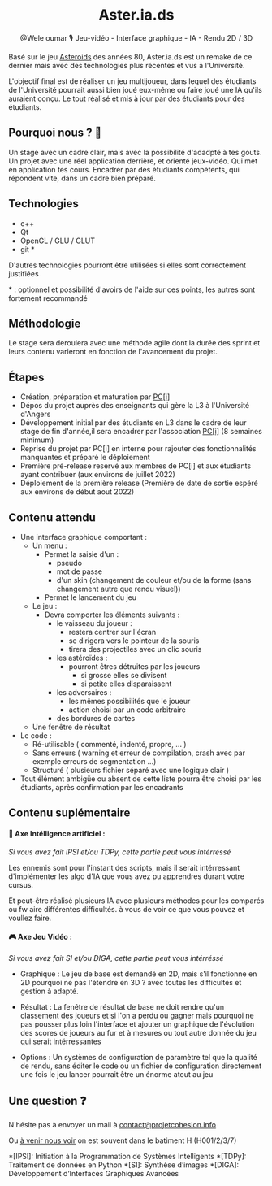 <div align="center">
	<h1> Aster.ia.ds </h1>
</div>

<p align="center">@Wele oumar 🎙️
	Jeu-vidéo - Interface graphique - IA - Rendu 2D / 3D
</p>

Basé sur le jeu [Asteroids](https://fr.wikipedia.org/wiki/Asteroids) des années 80,
Aster.ia.ds est un remake de ce dernier mais avec des technologies plus récentes et vus à l'Université.

L'objectif final est de réaliser un jeu multijoueur, dans lequel des étudiants de l'Université pourrait aussi bien joué eux-même
ou faire joué une IA qu'ils auraient conçu. Le tout réalisé et mis à jour par des étudiants pour des étudiants.


## Pourquoi nous ? 🤔

 Un stage avec un cadre clair, mais avec la possibilité d'adadpté à tes gouts.
 Un projet avec une réel application derrière, et orienté jeux-vidéo.
 Qui met en application tes cours.
 Encadrer par des étudiants compétents, qui répondent vite, dans un cadre bien préparé.

## Technologies

 - c++
 - Qt
 - OpenGL / GLU / GLUT
 - git \*

D'autres technologies pourront être utilisées si elles sont correctement justifiées

\* : optionnel et possibilité d'avoirs de l'aide sur ces points, les autres sont fortement recommandé

## Méthodologie

Le stage sera deroulera avec une méthode agile dont la durée des sprint et leurs contenu varieront en fonction de l'avancement du projet. 

## Étapes

 - Création, préparation et maturation par [PC[i]](https://projetcohesion.info)
 - Dépos du projet auprès des enseignants qui gère la L3 à l'Université d'Angers
 - Développement initial par des étudiants en L3 dans le cadre de leur stage de fin d'année,il sera encadrer par l'association [PC[i]](https://projetcohesion.info) (8 semaines minimum)
 - Reprise du projet par PC[i] en interne pour rajouter des fonctionnalités manquantes et préparé le déploiement
 - Première pré-release reservé aux membres de PC[i] et aux étudiants ayant contribuer (aux environs de juillet 2022)
 - Déploiement de la première release (Première de date de sortie espéré aux environs de début aout 2022)
 
## Contenu attendu

  - Une interface graphique comportant :
    - Un menu :
      - Permet la saisie d'un :
        - pseudo 
        - mot de passe 
        - d'un skin (changement de couleur et/ou de la forme (sans changement autre que rendu visuel))
      - Permet le lancement du jeu
    - Le jeu :
      - Devra comporter les éléments suivants :
        - le vaisseau du joueur :
          - restera centrer sur l'écran
          - se dirigera vers le pointeur de la souris
          - tirera des projectiles avec un clic souris
        - les astéroïdes :
          - pourront êtres détruites par les joueurs
            - si grosse elles se divisent
            - si petite elles disparaissent
        - les adversaires :
          - les mêmes possibilités que le joueur
          - action choisi par un code arbitraire
        - des bordures de cartes
    - Une fenêtre de résultat
  - Le code :
    - Ré-utilisable ( commenté, indenté, propre, ... )
    - Sans erreurs ( warning et erreur de compilation, crash avec par exemple erreurs de segmentation ...)
    - Structuré ( plusieurs fichier séparé avec une logique clair )
  - Tout élément ambigüe ou absent de cette liste pourra être choisi par les étudiants, après confirmation par les encadrants

## Contenu suplémentaire


#### 🧠 Axe Intélligence artificiel :
*Si vous avez fait IPSI et/ou TDPy, cette partie peut vous intérréssé*

Les ennemis sont pour l'instant des scripts,
mais il serait intérressant d'implémenter les algo d'IA que vous avez pu apprendres durant votre cursus.

Et peut-être réalisé plusieurs IA avec plusieurs méthodes pour les comparés ou fw	aire différentes difficultés.
à vous de voir ce que vous pouvez et voullez faire.


#### 🎮 Axe Jeu Vidéo :
*Si vous avez fait SI et/ou DIGA, cette partie peut vous intérréssé*

 - Graphique :
 	Le jeu de base est demandé en 2D, mais s'il fonctionne en 2D pourquoi ne pas l'étendre en 3D ?
 	avec toutes les difficultés et gestion à adapté.


 - Résultat :
 	La fenêtre de résultat de base ne doit rendre qu'un classement des joueurs et si l'on a perdu ou gagner
 	mais pourquoi ne pas pousser plus loin l'interface et ajouter un graphique de l'évolution des scores de joueurs au fur et à mesures
 	ou tout autre donnée du jeu qui serait intérressantes


 - Options :
 	Un systèmes de configuration de paramètre tel que la qualité de rendu, sans éditer le code ou un fichier de configuration
 	directement une fois le jeu lancer pourrait être un énorme atout au jeu
   
   
## Une question ❓

N'hésite pas à envoyer un mail à contact@projetcohesion.info

Ou [à venir nous voir](https://projetcohesion.info/a-propos/#bureau) on est souvent dans le batiment H (H001/2/3/7)

*[IPSI]: Initiation à la Programmation de Systèmes Intelligents
*[TDPy]: Traitement de données en Python
*[SI]: Synthèse d’images
*[DIGA]:  Développement d’Interfaces Graphiques Avancées
